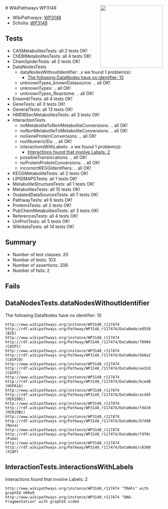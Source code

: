 <img style="float: right; width: 200px" src="https://upload.wikimedia.org/wikipedia/commons/thumb/8/83/Wplogo_with_text_500.png/640px-Wplogo_with_text_500.png" />
# WikiPathways WP3148

* WikiPathways: [WP3148](https://new.wikipathways.org/pathways/WP3148)
* Scholia: [WP3148](https://scholia.toolforge.org/wikipathways/WP3148)
## Tests
* CASMetabolitesTests: all 2 tests OK!
* ChEBIMetabolitesTests: all 4 tests OK!
* ChemSpiderTests: all 2 tests OK!
* DataNodesTests
    * dataNodesWithoutIdentifier: .x we found 1 problem(s):
        * [The following DataNodes have no identifier: 10](#8792c490)
    * unknownTypes_knownDatasource: .. all OK!
    * unknownTypes: .. all OK!
    * unknownTypes_Reactome: .. all OK!
* EnsemblTests: all 4 tests OK!
* GeneTests: all 3 tests OK!
* GeneralTests: all 13 tests OK!
* HMDBSecMetabolitesTests: all 3 tests OK!
* InteractionTests
    * noMetaboliteToNonMetaboliteConversions: .. all OK!
    * noNonMetaboliteToMetaboliteConversions: .. all OK!
    * noGeneProteinConversions: .. all OK!
    * nonNumericIDs: .. all OK!
    * interactionsWithLabels: .x we found 1 problem(s):
        * [Interactions found that involve Labels: 2](#630d2679)
    * possibleTranslocations: .. all OK!
    * noProteinProteinConversions: .. all OK!
    * incorrectKEGGIdentifiers: .. all OK!
* KEGGMetaboliteTests: all 2 tests OK!
* LIPIDMAPSTests: all 1 tests OK!
* MetaboliteStructureTests: all 1 tests OK!
* MetabolitesTests: all 15 tests OK!
* OudatedDataSourcesTests: all 7 tests OK!
* PathwayTests: all 6 tests OK!
* ProteinsTests: all 2 tests OK!
* PubChemMetabolitesTests: all 3 tests OK!
* ReferencesTests: all 4 tests OK!
* UniProtTests: all 5 tests OK!
* WikidataTests: all 14 tests OK!


## Summary

* Number of test classes: 20
* Number of tests: 103
* Number of assertions: 206
* Number of fails: 2

## Fails

<a name="8792c490" />

## DataNodesTests.dataNodesWithoutIdentifier

The following DataNodes have no identifier: 10
```
http://www.wikipathways.org/instance/WP3148_r117474 http://rdf.wikipathways.org/Pathway/WP3148_r117474/DataNode/e8558 (BIK)
http://www.wikipathways.org/instance/WP3148_r117474 http://rdf.wikipathways.org/Pathway/WP3148_r117474/DataNode/f8904 (CASP1)
http://www.wikipathways.org/instance/WP3148_r117474 http://rdf.wikipathways.org/Pathway/WP3148_r117474/DataNode/bb8a2 (CASP10)
http://www.wikipathways.org/instance/WP3148_r117474 http://rdf.wikipathways.org/Pathway/WP3148_r117474/DataNode/ee32d (CASP2)
http://www.wikipathways.org/instance/WP3148_r117474 http://rdf.wikipathways.org/Pathway/WP3148_r117474/DataNode/bced8 (HSPA1A)
http://www.wikipathways.org/instance/WP3148_r117474 http://rdf.wikipathways.org/Pathway/WP3148_r117474/DataNode/acdd5 (MIR29B1)
http://www.wikipathways.org/instance/WP3148_r117474 http://rdf.wikipathways.org/Pathway/WP3148_r117474/DataNode/fd430 (MIR29B2)
http://www.wikipathways.org/instance/WP3148_r117474 http://rdf.wikipathways.org/Pathway/WP3148_r117474/DataNode/b7498 (Noxa)
http://www.wikipathways.org/instance/WP3148_r117474 http://rdf.wikipathways.org/Pathway/WP3148_r117474/DataNode/fdf0c (Puma)
http://www.wikipathways.org/instance/WP3148_r117474 http://rdf.wikipathways.org/Pathway/WP3148_r117474/DataNode/c6300 (XIAP)
```

<a name="630d2679" />

## InteractionTests.interactionsWithLabels

Interactions found that involve Labels: 2
```
http://www.wikipathways.org/instance/WP3148_r117474 "TRAFs" with graphId e09a9
http://www.wikipathways.org/instance/WP3148_r117474 "DNA-Fragmentation" with graphId ccde4
```

